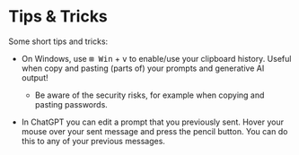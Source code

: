 # Tips & Tricks

Some short tips and tricks:
- On Windows, use <kbd>&#8862; Win</kbd> + <kbd>v</kbd> to enable/use your clipboard history. Useful when copy and pasting (parts of) your prompts and generative AI output!
    - Be aware of the security risks, for example when copying and pasting passwords.

- In ChatGPT you can edit a prompt that you previously sent. Hover your mouse over your sent message and press the pencil button. You can do this to any of your previous messages.